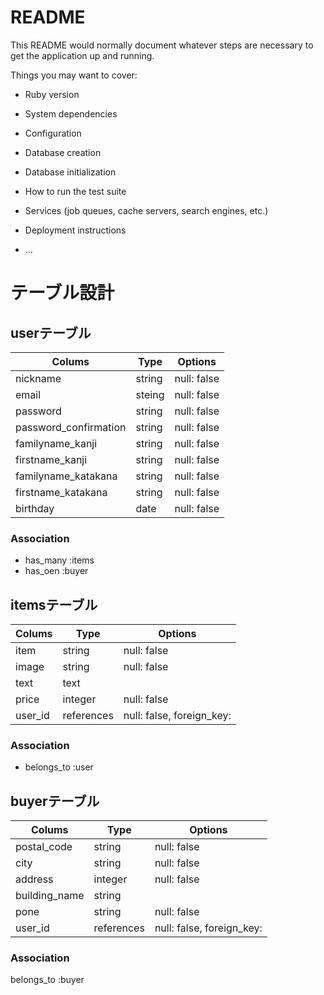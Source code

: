 # README

This README would normally document whatever steps are necessary to get the
application up and running.

Things you may want to cover:

* Ruby version

* System dependencies

* Configuration

* Database creation

* Database initialization

* How to run the test suite

* Services (job queues, cache servers, search engines, etc.)

* Deployment instructions

* ...

# テーブル設計

## userテーブル

| Colums                | Type    | Options     |
| --------------------- | ------- | ----------- |
| nickname              | string  | null: false |
| email                 | steing  | null: false |
| password              | string  | null: false |
| password_confirmation | string  | null: false |
| familyname_kanji      | string  | null: false |
| firstname_kanji       | string  | null: false |
| familyname_katakana   | string  | null: false |
| firstname_katakana    | string  | null: false |
| birthday              | date    | null: false |


### Association
- has_many :items
- has_oen  :buyer
## itemsテーブル

| Colums          | Type       | Options                   |
|---------------- | ---------- | ------------------------- |
| item            | string     | null: false               |
| image           | string     | null: false               |
| text            | text       |                           |
| price           | integer    | null: false               |
| user_id         | references | null: false, foreign_key: |

### Association
- belongs_to :user

## buyerテーブル

| Colums        | Type       | Options                   |
| ------------- | ---------- | ------------------------- |
| postal_code   | string     | null: false               |
| city          | string     | null: false               |
| address       | integer    | null: false               |
| building_name | string     |                           |
| pone          | string     | null: false               |
| user_id       | references | null: false, foreign_key: |

### Association
belongs_to :buyer
